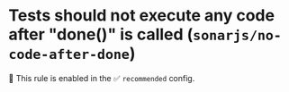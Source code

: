 # Tests should not execute any code after "done()" is called (`sonarjs/no-code-after-done`)

💼 This rule is enabled in the ✅ `recommended` config.

<!-- end auto-generated rule header -->

